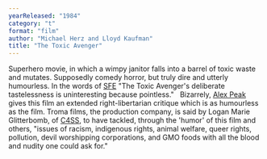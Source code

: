 ```yaml
---
yearReleased: "1984"
category: "t"
format: "film"
author: "Michael Herz and Lloyd Kaufman"
title: "The Toxic Avenger"
---
```

Superhero movie, in which a wimpy janitor falls into a  barrel of toxic waste and mutates. Supposedly comedy horror, but truly dire and  utterly humourless. In the words of <a href="vhttp://www.sf-encyclopedia.com/entry/toxic_avenger_the">SFE</a> "The  Toxic Avenger's deliberate tastelessness is uninteresting because pointless."
 
Bizarrely, <a href="http://alexpeak.com/art/films/tta/"> Alex Peak</a> gives this film an extended right-libertarian critique which is as  humourless as the film. Troma films, the production company, is said by Logan  Marie Glitterbomb, of <a href="https://c4ss.org/content/46543">C4SS</a>, to have  tackled, through the 'humor' of this film and others, "issues of racism,  indigenous rights, animal welfare, queer rights, pollution, devil worshipping  corporations, and GMO foods with all the blood and nudity one could ask for."